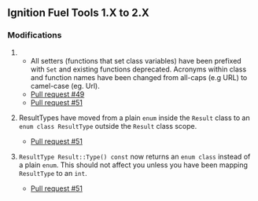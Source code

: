 ## Ignition Fuel Tools 1.X to 2.X

### Modifications

1. * All setters (functions that set class variables) have been prefixed
   with `Set` and existing functions deprecated. Acronyms within class and
   function names have been changed from all-caps (e.g URL) to camel-case
   (eg. Url).
    * [Pull request #49](https://bitbucket.org/ignitionrobotics/ign-fuel-tools/pull-request/49)
    * [Pull request #51](https://bitbucket.org/ignitionrobotics/ign-fuel-tools/pull-request/51)

1. ResultTypes have moved from a plain `enum` inside the `Result` class to
   an `enum class ResultType` outside the `Result` class scope. 
    * [Pull request #51](https://bitbucket.org/ignitionrobotics/ign-fuel-tools/pull-requests/51/update-result-style/diff#chg-include/ignition/fuel_tools/Result.hh)

1. `ResultType Result::Type() const` now returns an `enum class`
   instead of a plain `enum`. This should not affect you unless you have
   been mapping `ResultType` to an `int`.
    * [Pull request #51](https://bitbucket.org/ignitionrobotics/ign-fuel-tools/pull-requests/51/update-result-style/diff#chg-include/ignition/fuel_tools/Result.hh)
